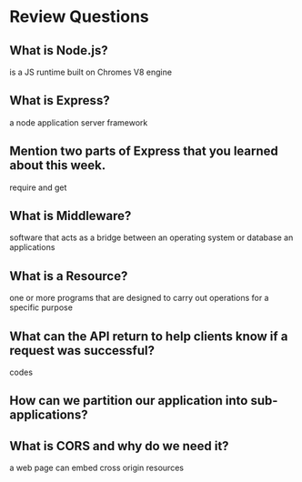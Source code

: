 # Review Questions

## What is Node.js?
is a JS runtime built on Chromes V8 engine

## What is Express?
a node application server framework

## Mention two parts of Express that you learned about this week.
require and get

## What is Middleware?
software that acts as a bridge between an operating system or database an applications

## What is a Resource?
one or more programs that are designed to carry out operations for a specific purpose

## What can the API return to help clients know if a request was successful?
codes

## How can we partition our application into sub-applications?

## What is CORS and why do we need it?
a web page can embed cross origin resources
